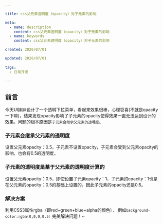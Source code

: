 ```yaml
---

title: css父元素透明度（opacity）对子元素的影响

meta:
  - name: description
    content: css父元素透明度（opacity）对子元素的影响
  - name: keywords
    content: css父元素透明度（opacity）对子元素的影响

created: 2020/07/01

updated: 2020/07/01
 
tags:
  - 日常开发

---
```


## 前言
今天UI妹妹设计了一个透明下拉菜单，看起来效果很棒，心理窃喜(不就是opacity一下嘛)，结果发现opacity影响了子元素的opacity使得效果一直无法达到设计的效果。问题的根本原因是`子元素会继承父元素的透明度`。

### 子元素会继承父元素的透明度
设置父元素opacity：0.5，子元素不设置opacity，子元素会受到父元素opacity的影响，也会有0.5的透明度。

### 子元素的透明度是基于父元素的透明度计算的
设置父元素opacity：0.5，即使设置子元素opacity：1，子元素的opacity：1也是在父元素的opacity：0.5的基础上设置的，因此子元素的opacity还是0.5。

### 解决方案
利用CSS3属性rgba（即red+green+blue+alpha的颜色），
例如`background-color:rgba(0,0,0,0.5)`
完美解决问题！~

